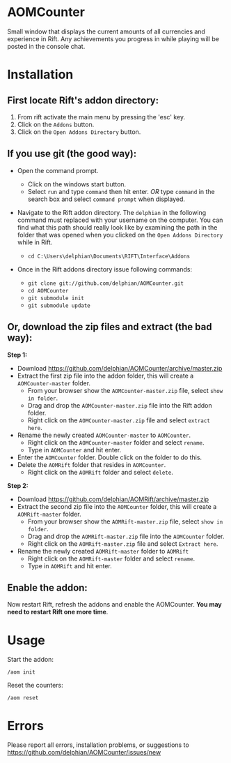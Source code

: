 AOMCounter
==========

Small window that displays the current amounts of all currencies and experience in Rift. 
Any achievements you progress in while playing will be posted in the console chat.


Installation
==========

First locate Rift's addon directory:
-----

1. From rift activate the main menu by pressing the 'esc' key.
2. Click on the `Addons` button.
3. Click on the `Open Addons Directory` button.

If you use git (the good way):
-----

- Open the command prompt.
  - Click on the windows start button.
  - Select `run` and type `command` then hit enter. _OR_ type `command` in the search box and select `command prompt` when displayed.
- Navigate to the Rift addon directory. The `delphian` in the following command must
  replaced with your username on the computer. You can find what this path should really
  look like by examining the path in the folder that was opened when you clicked on the
  `Open Addons Directory` while in Rift.
  - `cd C:\Users\delphian\Documents\RIFT\Interface\Addons`

- Once in the Rift addons directory issue following commands:
  - `git clone git://github.com/delphian/AOMCounter.git`
  - `cd AOMCounter`
  - `git submodule init`
  - `git submodule update`

Or, download the zip files and extract (the bad way):
-----

__Step 1:__
- Download https://github.com/delphian/AOMCounter/archive/master.zip 
- Extract the first zip file into the addon folder, this will create a `AOMCounter-master` folder.
  - From your browser show the `AOMCounter-master.zip` file, select `show in folder`.
  - Drag and drop the `AOMCounter-master.zip` file into the Rift addon folder.
  - Right click on the `AOMCounter-master.zip` file and select `extract here`. 
- Rename the newly created `AOMCounter-master` to `AOMCounter`.
  - Right click on the `AOMCounter-master` folder and select `rename`.
  - Type in `AOMCounter` and hit enter.
- Enter the `AOMCounter` folder. Double click on the folder to do this. 
- Delete the `AOMRift` folder that resides in `AOMCounter`.
  - Right click on the `AOMRift` folder and select `delete`.

__Step 2:__
- Download https://github.com/delphian/AOMRift/archive/master.zip
- Extract the second zip file into the `AOMCounter` folder, this will create a `AOMRift-master` folder.
  - From your browser show the `AOMRift-master.zip` file, select `show in folder`.
  - Drag and drop the `AOMRift-master.zip` file into the `AOMCounter` folder.
  - Right click on the `AOMRift-master.zip` file and select `Extract here`.
- Rename the newly created `AOMRift-master` folder to `AOMRift`
  - Right click on the `AOMRift-master` folder and select `rename`.
  - Type in `AOMRift` and hit enter.

Enable the addon:
-----

Now restart Rift, refresh the addons and enable the AOMCounter. __You may need to restart
Rift one more time__.

Usage
=====

Start the addon:

    /aom init

Reset the counters:

    /aom reset

Errors
=====

Please report all errors, installation problems, or suggestions to
https://github.com/delphian/AOMCounter/issues/new
